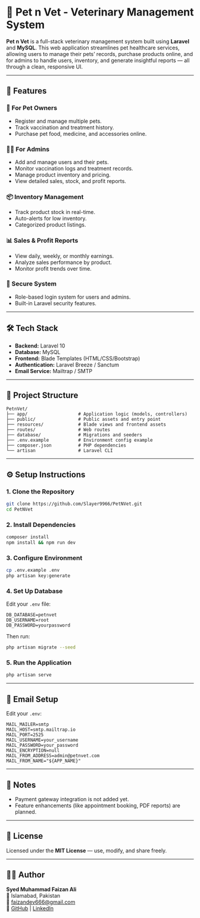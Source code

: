 # 🐾 Pet n Vet - Veterinary Management System

**Pet n Vet** is a full-stack veterinary management system built using **Laravel** and **MySQL**. This web application streamlines pet healthcare services, allowing users to manage their pets’ records, purchase products online, and for admins to handle users, inventory, and generate insightful reports — all through a clean, responsive UI.

---

## 🚀 Features

### 🐶 For Pet Owners
- Register and manage multiple pets.
- Track vaccination and treatment history.
- Purchase pet food, medicine, and accessories online.

### 🧑‍⚕️ For Admins
- Add and manage users and their pets.
- Monitor vaccination logs and treatment records.
- Manage product inventory and pricing.
- View detailed sales, stock, and profit reports.

### 📦 Inventory Management
- Track product stock in real-time.
- Auto-alerts for low inventory.
- Categorized product listings.

### 📊 Sales & Profit Reports
- View daily, weekly, or monthly earnings.
- Analyze sales performance by product.
- Monitor profit trends over time.

### 🔐 Secure System
- Role-based login system for users and admins.
- Built-in Laravel security features.

---

## 🛠️ Tech Stack

- **Backend:** Laravel 10  
- **Database:** MySQL  
- **Frontend:** Blade Templates (HTML/CSS/Bootstrap)  
- **Authentication:** Laravel Breeze / Sanctum  
- **Email Service:** Mailtrap / SMTP  

---

## 📂 Project Structure

```
PetnVet/
├── app/                   # Application logic (models, controllers)
├── public/                # Public assets and entry point
├── resources/             # Blade views and frontend assets
├── routes/                # Web routes
├── database/              # Migrations and seeders
├── .env.example           # Environment config example
├── composer.json          # PHP dependencies
└── artisan                # Laravel CLI
```

---

## ⚙️ Setup Instructions

### 1. Clone the Repository

```bash
git clone https://github.com/Slayer9966/PetNVet.git
cd PetNVet
```

### 2. Install Dependencies

```bash
composer install
npm install && npm run dev
```

### 3. Configure Environment

```bash
cp .env.example .env
php artisan key:generate
```

### 4. Set Up Database

Edit your `.env` file:

```dotenv
DB_DATABASE=petnvet
DB_USERNAME=root
DB_PASSWORD=yourpassword
```

Then run:

```bash
php artisan migrate --seed
```

### 5. Run the Application

```bash
php artisan serve
```



---

## 📧 Email Setup

Edit your `.env`:

```dotenv
MAIL_MAILER=smtp
MAIL_HOST=smtp.mailtrap.io
MAIL_PORT=2525
MAIL_USERNAME=your_username
MAIL_PASSWORD=your_password
MAIL_ENCRYPTION=null
MAIL_FROM_ADDRESS=admin@petnvet.com
MAIL_FROM_NAME="${APP_NAME}"
```

---

## 📌 Notes

- Payment gateway integration is not added yet.
- Feature enhancements (like appointment booking, PDF reports) are planned.

---

## 📜 License

Licensed under the **MIT License** — use, modify, and share freely.

---

## 🙋‍♂️ Author

**Syed Muhammad Faizan Ali**  
📍 Islamabad, Pakistan  
📧 faizandev666@gmail.com  
🔗 [GitHub](https://github.com/Slayer9966) | [LinkedIn](https://www.linkedin.com/posts/faizan-ali-7b4275297_laravel-webdevelopment-petcare-activity-7250956614931800064-mpl-?utm_source=share&utm_medium=member_desktop&rcm=ACoAAEfDpTgBZMmz-8LKpOQTMYhhO24GPrIrPTI)
